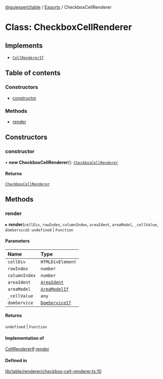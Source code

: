 [@guiexpert/table](../README.md) / [Exports](../modules.md) / CheckboxCellRenderer

# Class: CheckboxCellRenderer

## Implements

- [`CellRendererIf`](../interfaces/CellRendererIf.md)

## Table of contents

### Constructors

- [constructor](CheckboxCellRenderer.md#constructor)

### Methods

- [render](CheckboxCellRenderer.md#render)

## Constructors

### constructor

• **new CheckboxCellRenderer**(): [`CheckboxCellRenderer`](CheckboxCellRenderer.md)

#### Returns

[`CheckboxCellRenderer`](CheckboxCellRenderer.md)

## Methods

### render

▸ **render**(`cellDiv`, `rowIndex`, `columnIndex`, `areaIdent`, `areaModel`, `_cellValue`, `domService`): `undefined` \| `Function`

#### Parameters

| Name | Type |
| :------ | :------ |
| `cellDiv` | `HTMLDivElement` |
| `rowIndex` | `number` |
| `columnIndex` | `number` |
| `areaIdent` | [`AreaIdent`](../modules.md#areaident) |
| `areaModel` | [`AreaModelIf`](../interfaces/AreaModelIf.md) |
| `_cellValue` | `any` |
| `domService` | [`DomServiceIf`](../interfaces/DomServiceIf.md) |

#### Returns

`undefined` \| `Function`

#### Implementation of

[CellRendererIf](../interfaces/CellRendererIf.md).[render](../interfaces/CellRendererIf.md#render)

#### Defined in

[lib/table/renderer/checkbox-cell-renderer.ts:10](https://github.com/guiexperttable/ge-table/blob/a7cb25d/libs/table/src/lib/table/renderer/checkbox-cell-renderer.ts#L10)
